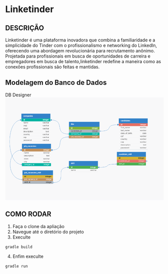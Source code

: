 # Linketinder

## DESCRIÇÃO
Linketinder é uma plataforma inovadora que combina a familiaridade e a simplicidade do Tinder com o profissionalismo e networking do LinkedIn, oferecendo uma abordagem revolucionária para recrutamento anônimo. Projetada para profissionais em busca de oportunidades de carreira e empregadores em busca de talento,linketinder redefine a maneira como as conexões profissionais são feitas e mantidas.

## Modelagem do Banco de Dados
DB Designer
<img src="./DB/linketinder.png">
## COMO RODAR
1. Faça o clone da apliação
2. Navegue até o diretório do projeto
3. Execulte
```bash
gradle build
```
4. Enfim execulte
```bash
gradle run
```

<!-- Pedro Jonas Nunes de Araújo -->
